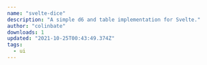 ```yaml
---
name: "svelte-dice"
description: "A simple d6 and table implementation for Svelte."
author: "colinbate"
downloads: 1
updated: "2021-10-25T00:43:49.374Z"
tags: 
  - ui
---
```

